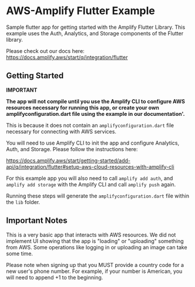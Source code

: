 # AWS-Amplify Flutter Example

Sample flutter app for getting started with the Amplify Flutter Library.  This example uses the Auth, Analytics, and Storage components of the Flutter library. 

Please check out our docs here:
https://docs.amplify.aws/start/q/integration/flutter

## Getting Started

**IMPORTANT** 

**The app will not compile until you use the Amplify CLI to configure AWS resources necessary for running this app, or create your own amplifyconfiguration.dart file using the example in our documentation'.** 

This is because it does not contain an `amplifyconfiguration.dart` file necessary for connecting with AWS services.

You will need to use Amplify CLI to init the app and configure Analytics, Auth, and Storage. Please follow the instructions here: 

https://docs.amplify.aws/start/getting-started/add-api/q/integration/flutter#setup-aws-cloud-resources-with-amplify-cli

For this example app you will also need to call `amplify add auth`, and `amplify add storage` with the Amplify CLI and call `amplify push` again.  

Running these steps will generate the `amplifyconfiguration.dart` file within the `lib` folder. 

## Important Notes 

This is a very basic app that interacts with AWS resources. We did not implement UI showing that the app is "loading" or "uploading" something from AWS. Some operations like logging in or uploading an image can take some time.

Please note when signing up that you MUST provide a country code for a new user's phone number.  For example, if your number is American, you will need to append +1 to the beginning.



